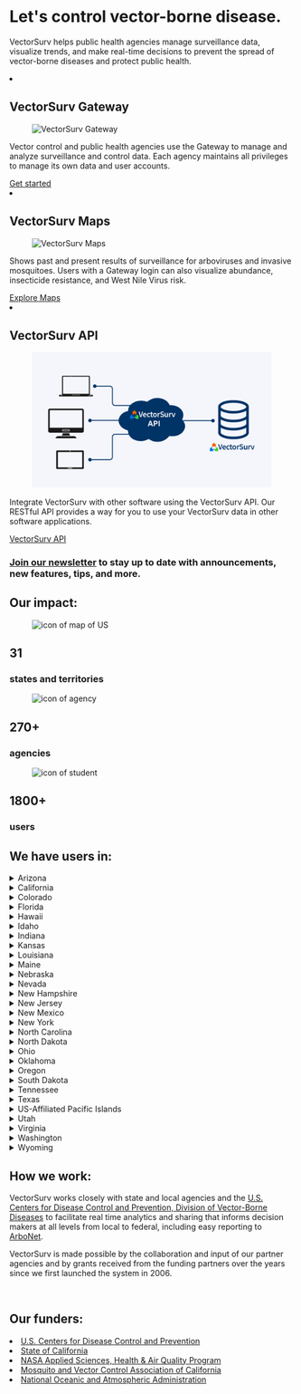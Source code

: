 <div class="grid-container2">
    <div class= "box2">
        <h1>  Let's control vector-borne disease.
        </h1>
        <p>
            VectorSurv helps public health agencies manage surveillance data, visualize trends, and make real-time decisions to prevent the spread of vector-borne diseases and protect public health.
        </p>
    </div>
</div>

  <section class="breweries" id="breweries">
    <ml>
      <li>
        <h2>
            VectorSurv Gateway
        </h2>
        <figure>
          <img src="/assets/images/gateway4.png" alt="VectorSurv Gateway">
        </figure>
        <p>
          Vector control and public health agencies use the Gateway to manage and analyze surveillance and control data. Each agency maintains all privileges to manage its own data and user accounts. 
        </p>
        <div class="new-button"> 
            <a class="linkclass" href="https://vectorsurv.org/starting/">Get started</a><br>
        </div>
      </li>
      <li>
        <h2>
            VectorSurv Maps
        </h2>
        <figure>
          <img src="/assets/images/maps4.png" alt="VectorSurv Maps">
        </figure>
        <p>
          Shows past and present results of surveillance for arboviruses and invasive mosquitoes. Users with a Gateway login can also visualize abundance, insecticide resistance, and West Nile Virus risk.
        </p>
         <div class="new-button"> 
            <a class="linkclass" href="https://maps.vectorsurv.org//">Explore Maps</a><br>
        </div>
      </li>
      <li>
         <h2>
            VectorSurv API
        </h2>       
        <figure>
          <img src="/assets/images/api-banner.png" alt="VectorSurv API">
        </figure>
          <p>
            Integrate VectorSurv with other software using the VectorSurv API. Our RESTful API provides a way for you to use your VectorSurv data in other software applications.
          </p>
          <div class="new-button">
            <a class="linkclass" href="/docs/vectorsurv-api/" alt="VectorSurv API">VectorSurv API</a><br>
          </div>
      </li>
    </ml>
  </section>

<div class="grid-container-full">
    <div class= "boxfull2">
        <h3><u><a class="linkclass" href="https://vectorsurv.org/newsletter" target="_blank">Join our newsletter</a></u> to stay up to date with announcements, new features, tips, and more. 
        </h3>
    </div>
</div>

<div class="grid-container-full">
    <div class= "boxfull">
        <h2> Our impact:
        </h2>
    </div>
</div>
<div class="grid-container-3">
    <div class= "box3">
        <figure>
          <img src="/assets/images/mapicon.png" alt="icon of map of US">
        </figure>
        <h2> 31 </h2>
        <h3> states and territories </h3>
    </div>
    <div class= "box3">
        <figure>
          <img src="/assets/images/enterprise.png" alt="icon of agency">
        </figure>
        <h2> 270+ </h2>
        <h3> agencies </h3>
    </div>
    <div class= "box3">
        <figure>
          <img src="/assets/images/student.png" alt="icon of student">
        </figure>
        <h2> 1800+ </h2>
        <h3> users </h3>
    </div> 
</div>

<div class="grid-container">
    <div class= "box">
        <h2> We have users in: </h2>
        <article>
            <details>
                <summary>Arizona</summary>
                <p>
                <ul>
                    <li>
                        <a href="https://www.azdhs.gov/preparedness/epidemiology-disease-control/vector-borne-zoonotic-diseases/index.php" target="_blank">Arizona Department of Health Services</a>
                    </li>
                </ul>
                </p>
            </details>
                        <details>
                <summary>California</summary>
                <p>
                    <ul>
                        <li>
                            <a href="https://www.cdph.ca.gov/Programs/CID/DCDC/Pages/VBDS.aspx" target="_blank">California Department of Public Health, Vector-Borne Disease Section</a><br>
                        </li>
                        <li>
                            <a href="https://westnile.ca.gov" target="_blank">California West Nile virus Website</a><br>
                        </li>
                        <li>
                            <a href="https://www.mvcac.org/" target="_blank">Mosquito and Vector Control Association of California</a>
                        </li>
                        <li>
                            <a href="http://www.arcgis.com/home/webmap/viewer.html?webmap=604a0fe9f2b74e98a53b53d192b2ac67&extent=-131.4442,32.5803,-108.7025,41.6862" target="_blank">Locations of mosquito control agencies</a>
                        </li>
                        <li>
                            <a href="https://docs.google.com/forms/d/1jyV6n-36iMzWN7dYjb_7xia0aAaxnVE0qyJehWzVWwQ/edit" target="_blank">California surveillance data request form</a>
                        </li>
                    </ul>
                </p>
            </details>
            <details>
                <summary>Colorado</summary>
                <p>
                  <ul>
                    <li>
                        <a href="https://cdphe.colorado.gov/animal-related-diseases" target="_blank">Colorado Department of Public Health & Environment: Animal-related Diseases</a>
                    </li>
                    <li>
                        <a href="https://coepht.colorado.gov/vector-borne-disease" target="_blank">Colorado Environmental Public Health Tracking: Vector-borne Disease</a>
                    </li>
                  </ul>
                </p>
            </details>
            <details>
              <summary>Florida</summary>
              <p>
                <ul>
                  <li>
                    <a href="https://www.floridahealth.gov/diseases-and-conditions/mosquito-borne-diseases/index.html" target="_blank">Florida Department of Health</a>
                  </li>
                  <li>
                    <a href="https://www.fdacs.gov/Business-Services/Mosquito-Control/Mosquitoes-General-Information" target="_blank">Florida Department of Agriculture and Consumer Services</a>
                  </li>
                </ul>
              </p>
            </details>
            <details>
                <summary>Hawaii</summary>
                <p>
                  <ul>
                    <li>
                        <a href="https://health.hawaii.gov/docd/disease_listing/arboviral-disease/" target="_blank">Hawaii State Department of Health</a>
                    </li>
                  </ul>
                </p>
            </details>
            <details>
                <summary>Idaho</summary>
                <p>
                  <ul>
                    <li>
                        <a href="https://healthandwelfare.idaho.gov/health-wellness/diseases-conditions/west-nile-virus" target="_blank">Idaho Department of Health & Welfare: West Nile Virus</a>
                    </li>
                  </ul>
                </p>
            </details>
            <details>
              <summary>Indiana</summary>
              <p>
                <ul>
                  <li>
                    <a href="https://www.in.gov/health/idepd/zoonotic-and-vectorborne-epidemiology-entomology/" target="_blank">Indiana Department of Health</a>
                  </li>
                </ul>
              </p>
            </details>
            <details>
              <summary>Kansas</summary>
              <p>
                <ul>
                  <li>
                    <a href="https://www.kdhe.ks.gov/2240/Mosquitoes" target="_blank">Kansas Department of Health and Environment</a>
                  </li>
                </ul>
              </p>
            </details>
            <!-- <details>
                <summary>Kentucky</summary>
                <p>
                <li>
                    <a href="https://www.chfs.ky.gov/agencies/dph/dehp/idb/Pages/tick-borne.aspx" target=blank>Kentucky Cabinet for Health and Family Services: Tickborne Diseases</a>
                </li>
                </p>
            </details> -->
            <details>
                <summary>Louisiana</summary>
                <p>
                  <ul>
                    <li>
                        <a href="https://ldh.la.gov/page/parasitic-vectorborne-diseases" target="_blank">Louisiana Department of Health</a>
                    </li>
                  </ul>
                </p>
            </details>
            <details>
              <summary>Maine</summary>
              <p>
                <ul>
                  <li>
                    <a href="https://www.maine.gov/dhhs/mecdc/infectious-disease/epi/vector-borne/mosquito/mosquito-prevention-and-property-management.shtml" target="_blank">Maine Center for Disease Control & Prevention</a>
                  </li>
                </ul>
              </p>
            </details>
            <details>
                <summary>Nebraska</summary>
                <p>
                  <ul>
                    <li>
                        <a href="https://dhhs.ne.gov/Pages/West-Nile-Virus-Data.aspx" target="_blank">Nebraska Department of Health and Human Services</a>
                    </li>
                  </ul>
                </p>
            </details>           
             <details>
                <summary>Nevada</summary>
                <p>
                <ul>
                  <li>
                      <a href="https://www.nnph.org/programs-and-services/environmental-health/vector-borne-diseases/index.php" target="_blank">Nevada Department of Health and Human Services</a>
                  </li>
                </ul>
                </p>
            </details>
            <details>
                <summary>New Hampshire</summary>
                <p>
                  <ul>
                    <li>
                        <a href="https://www.dhhs.nh.gov/programs-services/disease-prevention/infectious-disease-control/mosquito-borne-illnesses" target="_blank">New Hampshire Department of Health and Human Services</a>
                    </li>
                  </ul>
                </p>
            </details> 
            <details>
                <summary>New Jersey</summary>
                <p>
                  <ul>
                    <li>
                        <a href="https://www.nj.gov/health/cd/statistics/arboviral-stats/" target="_blank">New Jersey Department of Health Vector-borne Surveillance Reports</a><br>
                    </li>
                    <li>
                        <a href="https://vectorbio.rutgers.edu/reports/mosquito/" target="_blank">New Jersey Adult Mosquito Surveillance Reports</a>
                    </li>
                  </ul>
                </p>
            </details>
            <details>
              <summary>New Mexico</summary>
              <p>
                <ul>
                  <li>
                    <a href="https://www.nmhealth.org/" target="_blank">New Mexico Department of Health</a>
                  </li>
                  <li>
                    <a href="https://www.cabq.gov/environmentalhealth/urban-biology" target="_blank">City of Albuquerque, Environmental Health Department, Urban Biology Division</a>
                  </li>
                </ul>
              </p>
            </details>
            <details>
                <summary>New York</summary>
                <p>
                  <ul>
                    <li>
                        <a href="https://www.health.ny.gov/diseases/west_nile_virus/" target="_blank">New York State Department of Health: Mosquitoes and Disease</a>
                    </li>
                    <li>
                        <a href="https://www.health.ny.gov/diseases/communicable/lyme/" target="_blank">New York State Department of Health: Lyme Disease and Other Diseases Carried by Ticks </a>
                    </li>
                  </ul>
                </p>
            </details>
            <details>
                <summary>North Carolina</summary>
                <p>
                  <ul>
                    <li>
                        <a href="https://epi.dph.ncdhhs.gov/cd/diseases/arbo.html" target="_blank">North Carolina Department of Health and Human Services</a>
                    </li>
                  </ul>
                </p>
            </details>
            <details>
                <summary>North Dakota</summary>
                <p>
                 <ul>
                    <li>
                        <a href="https://www.health.nd.gov/wnv/west-nile-virus-about" target="_blank">North Dakota Department of Health</a>
                    </li>
                  </ul>
                </p>
            </details>
            <details>
                <summary>Ohio</summary>
                <p>
                  <ul>
                    <li>
                        <a href="https://odh.ohio.gov/know-our-programs/zoonotic-disease-program" target="_blank">Ohio Department of Health Zoonotic Disease Program</a>
                    </li>
                  </ul>
                </p>
            </details>
            <details>
                <summary>Oklahoma</summary>
                <p>
                  <ul>
                    <li>
                        <a href="https://oklahoma.gov/health/health-education/acute-disease-service/disease-information/tickborne-and-mosquitoborne-diseases.html" target="_blank">Oklahoma State Department of Health</a>
                    </li>
                  </ul>
                </p>
            </details>
            <details>
                <summary>Oregon</summary>
                <p>
                  <ul>
                    <li>
                        <a href="https://www.oregon.gov/oha/ph/diseasesconditions/diseasesaz/westnilevirus/pages/wnile.aspx" target="_blank">Oregon Health Authority Public Health Division</a>
                    </li>
                  </ul>
                </p>
            </details>
            <details>
                <summary>South Dakota</summary>
                <p>
                  <ul>
                    <li>
                        <a href="https://doh.sd.gov/diseases/infectious/wnv/" target="_blank">South Dakota Department of Health</a>
                    </li>
                  </ul>
                </p>
            </details>
            <details>
                <summary>Tennessee</summary>
                <p>
                  <ul>
                    <li>
                        <a href="https://www.tn.gov/health/cedep/vector-borne-diseases.html" target="_blank">Tennessee Department of Health</a>
                    </li>
                  </ul>
                </p>
            </details>
            <details>
                <summary>Texas</summary>
                <p>
                  <ul>
                    <li>
                        <a href="https://www.dshs.texas.gov/mosquito-borne-diseases" target="_blank">Texas Department of State Health Services</a>
                    </li>
                  </ul>
                </p>
            </details>
            <details>
                <summary>US-Affiliated Pacific Islands</summary>
                <p>
                  <ul>
                    <li>
                        <a href="https://www.pihoa.org/" target="_blank">Pacific Island Health Officers Association</a>
                    </li>
                    <li>
                        Guam
                    </li>
                    <li>
                        Republic of Palau
                    </li>
                    <li>
                        Commonwealth of the Northern Mariana Islands
                    </li>
                    <li>
                        Federated States of Micronesia
                    </li>
                    <li>
                        Republic of the Marshall Islands
                    </li>
                 </ul>
                </p>
            </details>
            <details>
                <summary>Utah</summary>
                <p>
                  <ul>
                    <li>
                        <a href="https://epi.health.utah.gov/animal-insect-related/" target="_blank" href="#">Utah Department of Health</a>
                    </li>
                    <li>
                        <a href="https://www.umaa.org/" target="_blank">Utah Mosquito Abatement Association</a>
                    </li>
                  </ul>
                </p>
            </details>
            <details>
                <summary>Virginia</summary>
                <p>
                  <ul>
                    <li>
                        <a href="https://www.vdh.virginia.gov/environmental-epidemiology/bugs-human-health/" target="_blank">Virginia Department of Health</a>
                    </li>
                  </ul>
                </p>
            </details>
            <details>
                <summary>Washington</summary>
                <p>
                  <ul>
                    <li>
                        <a href="https://doh.wa.gov/community-and-environment/pests/mosquitoes" target="_blank">Washington State Department of Health</a>
                    </li>
                  </ul>
                </p>
            </details>
            <details>
                <summary>Wyoming</summary>
                <p>
                  <ul>
                    <li>
                        <a href="https://health.wyo.gov/publichealth/infectious-disease-epidemiology-unit/" target="_blank">Wyoming Department of Health Infectious Disease Epidemiology Unit</a>
                    </li>
                  </ul>
                </p>
            </details>
        </article>
    </div>
    <div class= "box">    
        <h2> 
            How we work: 
        </h2>
         <p> 
            VectorSurv works closely with state and local agencies and the <a href="https://www.cdc.gov/ncezid/dvbd/index.html" target="_blank">U.S. Centers for Disease Control and Prevention, Division of Vector-Borne Diseases</a> to facilitate real time analytics and sharing that informs decision makers at all levels from local to federal, including easy reporting to <a href="https://wwwn.cdc.gov/arbonet/maps/ADB_Diseases_Map/index.html" target="_blank">ArboNet</a>. 
        </p>
        <!-- <p> All data in VectorSurv belongs to the agency. ...
        </p> -->
        <p>
            VectorSurv is made possible by the collaboration and input of our partner agencies and by grants received from the funding partners over the years since we first launched the system in 2006.
        </p>
        <br>
        <h2> 
            Our funders: 
        </h2>
        <li>
            <a class="linkclass" href="https://www.cdc.gov/ncezid/dvbd/index.html" target="_blank">U.S. Centers for Disease Control and Prevention</a>
        </li>
        <li>
            <a class="linkclass" href="https://www.ca.gov/" target="_blank">State of California</a>
        </li>
        <li>
            <a class="linkclass" href="https://appliedsciences.nasa.gov/what-we-do/health-air-quality" target="_blank">NASA Applied Sciences, Health & Air Quality Program</a>
        </li>
        <li>
            <a class="linkclass" href="https://www.mvcac.org/" target="_blank">Mosquito and Vector Control Association of California</a>
        </li>
        <li>
            <a class="linkclass" href="https://www.noaa.gov/" target="_blank">National Oceanic and Atmospheric Administration</a>
        </li>
    </div>
</div>
